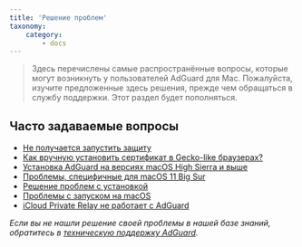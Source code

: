 ```yaml
---
title: 'Решение проблем'
taxonomy:
    category:
        - docs
---
```


>Здесь перечислены самые распространённые вопросы, которые могут возникнуть у пользователей AdGuard для Mac. Пожалуйста, изучите предложенные здесь решения, прежде чем обращаться в службу поддержки. 
>Этот раздел будет пополняться.

 ## Часто задаваемые вопросы
 * [Не получается запустить защиту](https://kb.adguard.com/ru/macos/solving-problems/protection-cannot-be-enabled)
 * [Как вручную установить сертификат в Gecko-like браузерах?](https://kb.adguard.com/ru/macos/solving-problems/install-cert)
 * [Установка AdGuard на версиях macOS High Sierra и выше](https://kb.adguard.com/ru/macos/solving-problems/high-sierra-compatibility)
 * [Проблемы, специфичные для macOS 11 Big Sur](https://kb.adguard.com/ru/macos/solving-problems/big-sur-issues)
 * [Решение проблем с установкой](https://kb.adguard.com/ru/macos/solving-problems/installation-issues)
 * [Проблемы с запуском на macOS](https://kb.adguard.com/ru/macos/solving-problems/launch-issues)
 * [iCloud Private Relay не работает с AdGuard](https://kb.adguard.com/ru/macos/solving-problems/icloud-private-relay)

 

*Если вы не нашли решение своей проблемы в нашей базе знаний, обратитесь в [техническую поддержку AdGuard](https://kb.adguard.com/ru/technical-support).*
